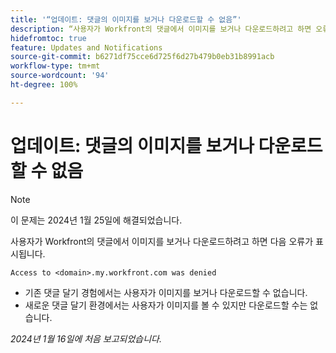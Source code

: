```yaml
---
title: '“업데이트: 댓글의 이미지를 보거나 다운로드할 수 없음”'
description: “사용자가 Workfront의 댓글에서 이미지를 보거나 다운로드하려고 하면 오류가 표시됩니다.”
hidefromtoc: true
feature: Updates and Notifications
source-git-commit: b6271df75cce6d725f6d27b479b0eb31b8991acb
workflow-type: tm+mt
source-wordcount: '94'
ht-degree: 100%

---
```



# 업데이트: 댓글의 이미지를 보거나 다운로드할 수 없음

>[!NOTE]
>
>이 문제는 2024년 1월 25일에 해결되었습니다.

사용자가 Workfront의 댓글에서 이미지를 보거나 다운로드하려고 하면 다음 오류가 표시됩니다.

`Access to <domain>.my.workfront.com was denied`

* 기존 댓글 달기 경험에서는 사용자가 이미지를 보거나 다운로드할 수 없습니다.
* 새로운 댓글 달기 환경에서는 사용자가 이미지를 볼 수 있지만 다운로드할 수는 없습니다.

_2024년 1월 16일에 처음 보고되었습니다._
